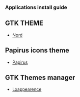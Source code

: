 ### Applications install guide


## GTK THEME
* [Nord](https://www.gnome-look.org/p/1267246/)

## Papirus icons theme
* [Papirus](https://github.com/PapirusDevelopmentTeam/papirus-icon-theme#papirus-installer)

## GTK Themes manager
*  [Lxappearence](https://archlinux.org/packages/community/x86_64/lxappearance/)